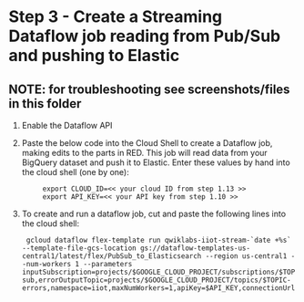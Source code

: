# Step 3 - Create a Streaming Dataflow job reading from Pub/Sub and pushing to Elastic

## **NOTE: for troubleshooting see screenshots/files in this folder**
   
   1. Enable the Dataflow API
   
   2. Paste the below code into the Cloud Shell to create a Dataflow job, making edits to the parts in RED.
   This job will read data from your BigQuery dataset and push it to Elastic.
   Enter these values by hand into the cloud shell (one by one):

               export CLOUD_ID=<< your cloud ID from step 1.13 >>
               export API_KEY=<< your API key from step 1.10 >>

   3.  To create and run a dataflow job, cut and paste the following lines into the cloud shell:

            gcloud dataflow flex-template run qwiklabs-iiot-stream-`date +%s` --template-file-gcs-location gs://dataflow-templates-us-central1/latest/flex/PubSub_to_Elasticsearch --region us-central1 --num-workers 1 --parameters inputSubscription=projects/$GOOGLE_CLOUD_PROJECT/subscriptions/$TOPIC-sub,errorOutputTopic=projects/$GOOGLE_CLOUD_PROJECT/topics/$TOPIC-errors,namespace=iiot,maxNumWorkers=1,apiKey=$API_KEY,connectionUrl=$CLOUD_ID   

